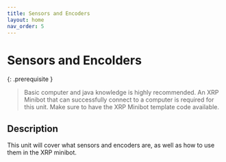 ```yaml
---
title: Sensors and Encoders
layout: home
nav_order: 5
---
```


# Sensors and Encolders

{: .prerequisite }
> Basic computer and java knowledge is highly recommended. An XRP Minibot that can successfully connect to a computer is required for this unit. Make sure to have the XRP Minibot template code available.

## Description

This unit will cover what sensors and encoders are, as well as how to use them in the XRP minibot.